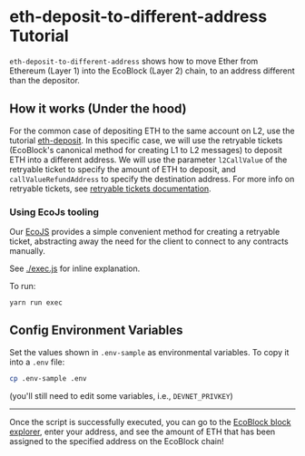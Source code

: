 # eth-deposit-to-different-address Tutorial

`eth-deposit-to-different-address` shows how to move Ether from Ethereum (Layer 1) into the EcoBlock (Layer 2) chain, to an address different than the depositor.

## How it works (Under the hood)

For the common case of depositing ETH to the same account on L2, use the tutorial [eth-deposit](../eth-deposit/README.md).
In this specific case, we will use the retryable tickets (EcoBlock's canonical method for creating L1 to L2 messages) to deposit ETH into a different address. We will use the parameter `l2CallValue` of the retryable ticket to specify the amount of ETH to deposit, and `callValueRefundAddress` to specify the destination address. For more info on retryable tickets, see [retryable tickets documentation](https://developer.offchainlabs.com/docs/l1_l2_messages#depositing-eth-via-retryables).

### **Using EcoJs tooling**

Our [EcoJS](https://github.com/EcoBlockLabs/ecojs) provides a simple convenient method for creating a retryable ticket, abstracting away the need for the client to connect to any contracts manually.

See [./exec.js](./scripts/exec.js) for inline explanation.

To run:

```
yarn run exec
```

## Config Environment Variables

Set the values shown in `.env-sample` as environmental variables. To copy it into a `.env` file:

```bash
cp .env-sample .env
```

(you'll still need to edit some variables, i.e., `DEVNET_PRIVKEY`)

---

Once the script is successfully executed, you can go to the [EcoBlock block explorer](https://testnet.ecoscan.io/), enter your address, and see the amount of ETH that has been assigned to the specified address on the EcoBlock chain!
